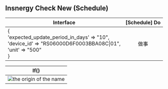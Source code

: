 **Insnergy Check New (Schedule)**
-----


|Interface|[Schedule] Do|
|---|:-----------------:|
|{<br>'expected_update_period_in_days' => "10",<br>'device_id' => "RS06000D6F0003BBA08C\|01",<br>'unit' => "500"<br>}| 做事 |

|If()|
|:-----------------:|
|![the origin of the name](/Users/caoxiuquan/Desktop/autorun_user_manual)|

